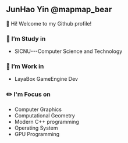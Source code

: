 ## JunHao Yin @mapmap_bear
👋 Hi! Welcome to my Github profile!
### 🔭 I’m Study in 
- SICNU---Computer Science and Technology

### 🔭 I’m Work in 
- LayaBox GameEngine Dev
### ✏️ I'm Focus on
- Computer Graphics
- Computational Geometry
- Modern C++ programming
- Operating System
- GPU Programming



                                                                                                                                  


